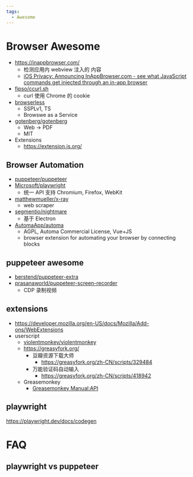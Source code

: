 ```yaml
---
tags:
  - Awesome
---
```


# Browser Awesome

- https://inappbrowser.com/
  - 检测应用内 webview 注入的 内容
  - [iOS Privacy: Announcing InAppBrowser.com - see what JavaScript commands get injected through an in-app browser](https://krausefx.com/blog/announcing-inappbrowsercom-see-what-javascript-commands-get-executed-in-an-in-app-browser)
- [fipso/ccurl.sh](https://github.com/fipso/ccurl.sh)
  - curl 使用 Chrome 的 cookie
- [browserless](https://github.com/browserless/browserless)
  - SSPLv1, TS
  - Browswe as a Service
- [gotenberg/gotenberg](https://github.com/gotenberg/gotenberg)
  - Web -> PDF
  - MIT
- Extensions
  - https://extension.js.org/

## Browser Automation

- [puppeteer/puppeteer](https://github.com/puppeteer/puppeteer)
- [Microsoft/playwright](https://github.com/Microsoft/playwright)
  - 统一 API 支持 Chromium, Firefox, WebKit
- [matthewmueller/x-ray](https://github.com/matthewmueller/x-ray)
  - web scraper
- [segmentio/nightmare](https://github.com/segmentio/nightmare)
  - 基于 Electron
- [AutomaApp/automa](https://github.com/AutomaApp/automa)
  - AGPL, Automa Commercial License, Vue+JS
  - browser extension for automating your browser by connecting blocks

## puppeteer awesome

- [berstend/puppeteer-extra](https://github.com/berstend/puppeteer-extra)
- [prasanaworld/puppeteer-screen-recorder](https://github.com/prasanaworld/puppeteer-screen-recorder)
  - CDP 录制视频

## extensions

- https://developer.mozilla.org/en-US/docs/Mozilla/Add-ons/WebExtensions
- userscript
  - [violentmonkey/violentmonkey](https://github.com/violentmonkey/violentmonkey)
  - https://greasyfork.org/
    - 豆瓣资源下载大师
      - https://greasyfork.org/zh-CN/scripts/329484
    - 万能验证码自动输入
      - https://greasyfork.org/zh-CN/scripts/418942
  - Greasemonkey
    - [Greasemonkey Manual:API](https://wiki.greasespot.net/Greasemonkey_Manual:API)

## playwright

https://playwright.dev/docs/codegen

# FAQ

## playwright vs puppeteer
